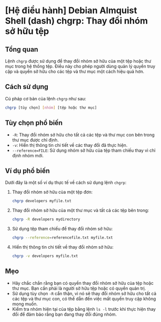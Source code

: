 # [Hệ điều hành] Debian Almquist Shell (dash) chgrp: Thay đổi nhóm sở hữu tệp

## Tổng quan
Lệnh `chgrp` được sử dụng để thay đổi nhóm sở hữu của một tệp hoặc thư mục trong hệ thống tệp. Điều này cho phép người dùng quản lý quyền truy cập và quyền sở hữu cho các tệp và thư mục một cách hiệu quả hơn.

## Cách sử dụng
Cú pháp cơ bản của lệnh `chgrp` như sau:
```bash
chgrp [tùy chọn] [nhóm] [tệp hoặc thư mục]
```

## Tùy chọn phổ biến
- `-R`: Thay đổi nhóm sở hữu cho tất cả các tệp và thư mục con bên trong thư mục được chỉ định.
- `-v`: Hiển thị thông tin chi tiết về các thay đổi đã thực hiện.
- `--reference=FILE`: Sử dụng nhóm sở hữu của tệp tham chiếu thay vì chỉ định nhóm mới.

## Ví dụ phổ biến
Dưới đây là một số ví dụ thực tế về cách sử dụng lệnh `chgrp`:

1. Thay đổi nhóm sở hữu của một tệp đơn:
   ```bash
   chgrp developers myfile.txt
   ```

2. Thay đổi nhóm sở hữu của một thư mục và tất cả các tệp bên trong:
   ```bash
   chgrp -R developers mydirectory
   ```

3. Sử dụng tệp tham chiếu để thay đổi nhóm sở hữu:
   ```bash
   chgrp --reference=referencefile.txt myfile.txt
   ```

4. Hiển thị thông tin chi tiết về thay đổi nhóm sở hữu:
   ```bash
   chgrp -v developers myfile.txt
   ```

## Mẹo
- Hãy chắc chắn rằng bạn có quyền thay đổi nhóm sở hữu của tệp hoặc thư mục. Bạn cần phải là người sở hữu tệp hoặc có quyền quản trị.
- Sử dụng tùy chọn `-R` cẩn thận, vì nó sẽ thay đổi nhóm sở hữu cho tất cả các tệp và thư mục con, có thể dẫn đến việc mất quyền truy cập không mong muốn.
- Kiểm tra nhóm hiện tại của tệp bằng lệnh `ls -l` trước khi thực hiện thay đổi để đảm bảo rằng bạn đang thay đổi đúng nhóm.